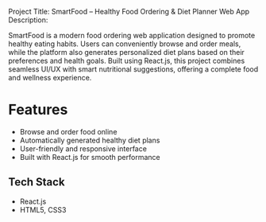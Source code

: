 Project Title: SmartFood – Healthy Food Ordering & Diet Planner Web App
Description:

SmartFood is a modern food ordering web application designed to promote healthy eating habits. Users can conveniently browse and order meals, while the platform also generates personalized diet plans based on their preferences and health goals. Built using React.js, this project combines seamless UI/UX with smart nutritional suggestions, offering a complete food and wellness experience.

# Features
- Browse and order food online
- Automatically generated healthy diet plans
- User-friendly and responsive interface
- Built with React.js for smooth performance

## Tech Stack
- React.js
- HTML5, CSS3
